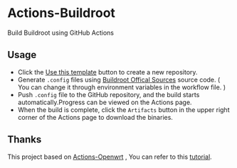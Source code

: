 # Actions-Buildroot

Build Buildroot using GitHub Actions

## Usage

- Click the [Use this template](https://github.com/chainsx/Actions-Buildroot/generate) button to create a new repository.
- Generate `.config` files using [Buildroot Offical Sources](https://github.com/buildroot/buildroot) source code. ( You can change it through environment variables in the workflow file. )
- Push `.config` file to the GitHub repository, and the build starts automatically.Progress can be viewed on the Actions page.
- When the build is complete, click the `Artifacts` button in the upper right corner of the Actions page to download the binaries.

## Thanks

This project based on [Actions-Openwrt](https://github.com/P3TERX/Actions-OpenWrt) , You can refer to this [tutorial](https://p3terx.com/archives/build-openwrt-with-github-actions.html).
